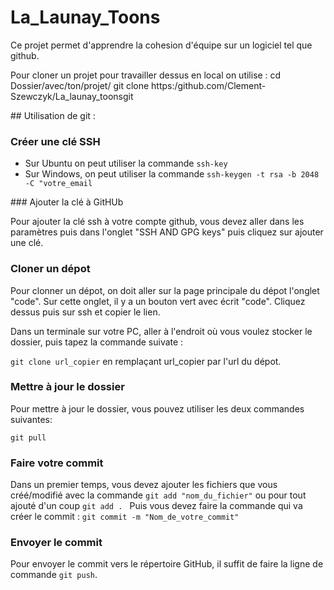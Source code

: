 # La_Launay_Toons

Ce projet permet d'apprendre la cohesion d'équipe sur un logiciel tel que github.

Pour cloner un projet pour travailler dessus en local on utilise : 
cd Dossier/avec/ton/projet/
git clone https:/github.com/Clement-Szewczyk/La_launay_toonsgit



## Utilisation de git :

### Créer une clé SSH

- Sur Ubuntu on peut utiliser la commande `ssh-key`
- Sur Windows, on peut utiliser la commande `ssh-keygen -t rsa -b 2048 -C "votre_email`

### Ajouter la clé à GitHUb 

  Pour ajouter la clé ssh à votre compte github, vous devez aller dans les paramètres puis dans l'onglet "SSH AND GPG keys" puis cliquez sur ajouter une clé.


### Cloner un dépot 

  Pour clonner un dépot, on doit aller sur la page principale du dépot l'onglet "code". 
  Sur cette onglet, il y a un bouton vert avec écrit "code". Cliquez dessus puis sur ssh et copier le lien.

  Dans un terminale sur votre PC, aller à l'endroit où vous voulez stocker le dossier, puis tapez la commande suivate : 

  `git clone url_copier` en remplaçant url_copier par l'url du dépot. 

### Mettre à jour le dossier 

  Pour mettre à jour le dossier, vous pouvez utiliser les deux commandes suivantes: 

  `git pull`

### Faire votre commit 

  Dans un premier temps, vous devez ajouter les fichiers que vous créé/modifié avec la commande `git add "nom_du_fichier"` ou pour tout ajouté d'un coup `git add . `
  Puis vous devez faire la commande qui va créer le commit : 
  `git commit -m "Nom_de_votre_commit"`

### Envoyer le commit

  Pour envoyer le commit vers le répertoire GitHub, il suffit de faire la ligne de commande `git push`. 
